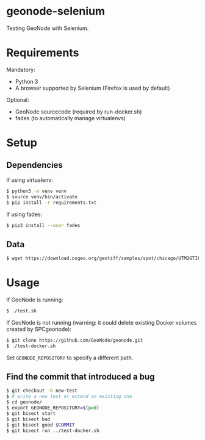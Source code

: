 # geonode-selenium

Testing GeoNode with Selenium.

# Requirements

Mandatory:
 - Python 3
 - A browser supported by Selenium (Firefox is used by default)

Optional:
 - GeoNode sourcecode (required by run-docker.sh)
 - fades (to automatically manage virtualenvs)

# Setup

## Dependencies

If using virtualenv:

```bash
$ python3 -m venv venv
$ source venv/bin/activate
$ pip install -r requirements.txt
```

If using fades:

```bash
$ pip3 install --user fades
```

## Data

```bash
$ wget https://download.osgeo.org/geotiff/samples/spot/chicago/UTM2GTIF.TIF -P data
```

# Usage

If GeoNode is running:

```bash
$ ./test.sh
```

If GeoNode is not running (warning: it could delete existing Docker volumes created by SPCgeonode):
```bash
$ git clone https://github.com/GeoNode/geonode.git
$ ./test-docker.sh
```

Set `GEONODE_REPOSITORY` to specify a different path.

## Find the commit that introduced a bug

```bash
$ git checkout -b new-test
$ # write a new test or extend an existing one
$ cd geonode/
$ export GEONODE_REPOSITORY=$(pwd)
$ git bisect start
$ git bisect bad
$ git bisect good $COMMIT
$ git bisect run ../test-docker.sh
```
